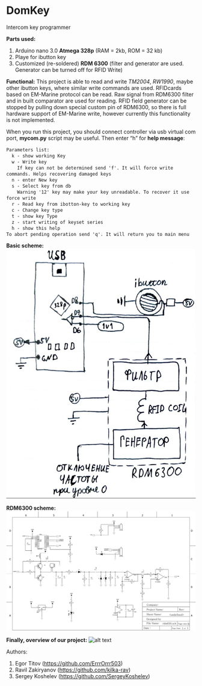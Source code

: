 # DomKey
Intercom key programmer

**Parts used:**
1) Arduino nano 3.0 **Atmega 328p** (RAM = 2kb, ROM = 32 kb)
2) Playe for ibutton key
3) Customized (re-soldered) **RDM 6300** (filter and generator are used. Generator can be turned off for RFID Write)

**Functional:**
This project is able to read and write *TM2004*, *RW1990*, maybe other ibutton keys, where similar write commands are used. RFIDcards based on EM-Marine protocol can be read. Raw signal from RDM6300 filter and in built comparator are used for reading. RFID field generator can be stopped by pulling down special custom pin of RDM6300, so there is full hardware support of EM-Marine write, however currently this functionality is not implemented.

When you run this project, you should connect controller via usb virtual com port, **mycom.py** script may be useful. Then enter “h” for **help message**:
```
Parameters list:
  k - show working Key
  w - Write key
    If key can not be determined send 'f'. It will force write commands. Helps recovering damaged keys
  n - enter New key
  s - Select key from db
    Warning '12' key may make your key unreadable. To recover it use force write
  r - Read key from ibotton-key to working key
  c - Change key type
  t - show key Type
  z - start writing of keyset series
  h - show this help
To abort pending operation send 'q'. It will return you to main menu
```

**Basic scheme:**
![alt text](https://github.com/ErrrOrrr503/DomKey/blob/master/images/basic_scheme.jpg)

**RDM6300 scheme:**
![alt text](https://github.com/ErrrOrrr503/DomKey/blob/master/images/rdm_6300.jpg)

**Finally, overview of our project:**
![alt text](https://github.com/ErrrOrrr503/DomKey/blob/master/images/overview.jpg)

Authors:
1) Egor Titov (https://github.com/ErrrOrrr503)
2) Ravil Zakiryanov (https://github.com/kilka-rav)
3) Sergey Koshelev (https://github.com/SergeyKoshelev)
